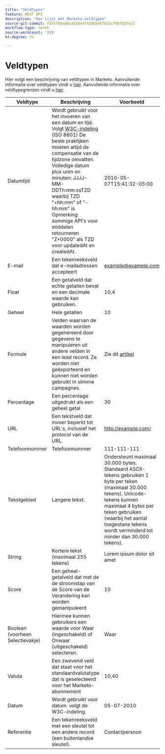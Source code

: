```yaml
---
title: "Veldtypen"
feature: REST API
description: "Een lijst met Marketo-veldtypen"
source-git-commit: fd75f60adbc4d38e4743db5447d15cf90f025e22
workflow-type: tm+mt
source-wordcount: '319'
ht-degree: 2%

---
```



# Veldtypen

Hier volgt een beschrijving van veldtypen in Marketo. Aanvullende informatie over veldtypen vindt u [hier](https://experienceleague.adobe.com/en/docs/marketo/using/product-docs/administration/field-management/custom-field-type-glossary). Aanvullende informatie over veldtypegrenzen vindt u [hier](https://nation.marketo.com/t5/knowledgebase/tkb-p/support_solutions-documents).

| Veldtype | Beschrijving | Voorbeeld |
| --- | --- | --- |
| Datumtijd | Wordt gebruikt voor het invoeren van een datum en tijd. Volgt [W3C-indeling](https://www.w3.org/TR/NOTE-datetime) (ISO 8601) De beste praktijken moeten altijd de compensatie van de tijdzone omvatten. Volledige datum plus uren en minuten: JJJJ-MM-DDTh:mm:ssTZD waarbij TZD &quot;+hh:mm&quot; of &quot;-hh:mm&quot; is Opmerking: sommige API&#39;s voor middelen retourneren &quot;Z+0000&quot; als TZD voor updatedAt en createdAt. | 2010-05-07T15:41:32-05:00 |
| E-mail | Een tekenreeksveld dat e-mailadressen accepteert | example@example.com |
| Float | Een getalveld dat echte getallen bevat en een decimale waarde kan gebruiken. | 10,4 |
| Geheel | Hele getallen | 10 |
| Formule | Velden waarvan de waarden worden gegenereerd door gegevens te manipuleren uit andere velden in een lead record. Ze worden niet geëxporteerd en kunnen niet worden gebruikt in slimme campagnes. | Zie dit [artikel](https://experienceleague.adobe.com/en/docs/marketo/using/product-docs/administration/field-management/create-and-use-a-concatenated-string-formula-field) |
| Percentage | Een percentage uitgedrukt als een geheel getal | 30 |
| URL | Een tekstveld dat invoer beperkt tot URL&#39;s, inclusief het protocol van de URL. | http://example.com/ |
| Telefoonnummer | Telefoonnummer | 111-111-111 |
| Tekstgebied | Langere tekst. | Ondersteunt maximaal 30.000 bytes. Standaard ASCII-tekens gebruiken 1 byte per teken (maximaal 30.000 tekens). Unicode-tekens kunnen maximaal 4 bytes per teken gebruiken (waarbij het aantal toegestane tekens wordt verminderd tot minder dan 30.000 tekens). |
| String | Kortere tekst (maximaal 255 tekens) | Lorem ipsum dolor sit amet |
| Score | Een geheel-getalveld dat met de de stroomstap van de Score van de Verandering kan worden gemanipuleerd | 10 |
| Boolean (voorheen Selectievakje) | Hiermee kunnen gebruikers een waarde voor Waar (ingeschakeld) of Onwaar (uitgeschakeld) selecteren. | Waar |
| Valuta | Een zwevend veld dat staat voor het standaardvalutatype dat is geselecteerd voor het Marketo-abonnement | 10,40 |
| Datum | Wordt gebruikt voor datum. volgt de W3C-indeling. | 05-07-2010 |
| Referentie | Een tekenreeksveld met een sleutel tot een andere record (een buitenlandse sleutel). | Contactpersoon |
